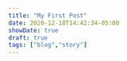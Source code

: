 ```yaml
---
title: "My First Post"
date: 2020-12-18T14:42:34-05:00
showDate: true
draft: true
tags: ["blog","story"]
---
```


